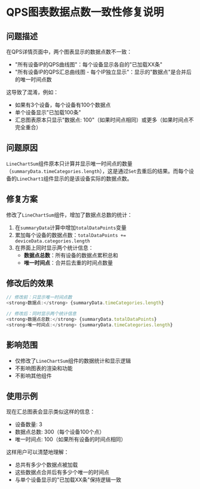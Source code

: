 # QPS图表数据点数一致性修复说明

## 问题描述
在QPS详情页面中，两个图表显示的数据点数不一致：
- "所有设备IP的QPS曲线图"：每个设备显示各自的"已加载XX条"
- "所有设备IP的QPS汇总曲线图 - 每个IP独立显示"：显示的"数据点"是合并后的唯一时间点数

这导致了混淆，例如：
- 如果有3个设备，每个设备有100个数据点
- 单个设备显示"已加载100条"
- 汇总图表原本只显示"数据点: 100"（如果时间点相同）或更多（如果时间点不完全重合）

## 问题原因
`LineChartSum`组件原本只计算并显示唯一时间点的数量（`summaryData.timeCategories.length`），这是通过`Set`去重后的结果。而每个设备的`LineChart1`组件显示的是该设备实际的数据点数。

## 修复方案
修改了`LineChartSum`组件，增加了数据点总数的统计：

1. 在`summaryData`计算中增加`totalDataPoints`变量
2. 累加每个设备的数据点数：`totalDataPoints += deviceData.categories.length`
3. 在界面上同时显示两个统计信息：
   - **数据点总数**：所有设备的数据点累积总和
   - **唯一时间点**：合并后去重的时间点数量

## 修改后的效果
```javascript
// 修改前：只显示唯一时间点数
<strong>数据点:</strong> {summaryData.timeCategories.length}

// 修改后：同时显示两个统计信息
<strong>数据点总数:</strong> {summaryData.totalDataPoints}
<strong>唯一时间点:</strong> {summaryData.timeCategories.length}
```

## 影响范围
- 仅修改了`LineChartSum`组件的数据统计和显示逻辑
- 不影响图表的渲染和功能
- 不影响其他组件

## 使用示例
现在汇总图表会显示类似这样的信息：
- 设备数量: 3
- 数据点总数: 300（每个设备100个点）
- 唯一时间点: 100（如果所有设备的时间点相同）

这样用户可以清楚地理解：
- 总共有多少个数据点被加载
- 这些数据点合并后有多少个唯一的时间点
- 与单个设备显示的"已加载XX条"保持逻辑一致 
